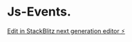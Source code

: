 # Js-Events.

[Edit in StackBlitz next generation editor ⚡️](https://stackblitz.com/~/github.com/geethakasani/Js-Events.)